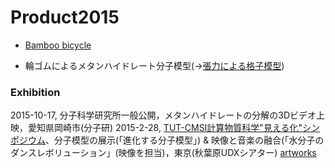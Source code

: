 # Product2015

* [Bamboo bicycle](https://www.flickr.com/photos/vitroids/24076543165)
[](https://live.staticflickr.com/5730/24076543165_de56aa3aa0_z_d.jpg)

* 輪ゴムによるメタンハイドレート分子模型(→[張力による格子模型](張力による格子模型.md))
### Exhibition

2015-10-17, 分子科学研究所一般公開，メタンハイドレートの分解の3Dビデオ上映，愛知県岡崎市(分子研)
2015-2-28, [TUT-CMSI計算物質科学"見える化"シンポジウム](http://www.cms-initiative.jp/ja/events/20150228_mieruka)、分子模型の展示(「進化する分子模型」) & 映像と音楽の融合(「水分子のダンスレボリューション」(映像を担当)，東京(秋葉原UDXシアター)
[artworks](artworks.md)



